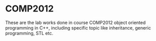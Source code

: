 # COMP2012
These are the lab works done in course COMP2012 object oriented programming in C++, including specific topic like inheritance, generic programming, STL etc.
